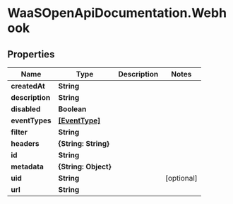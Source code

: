 # WaaSOpenApiDocumentation.Webhook

## Properties

Name | Type | Description | Notes
------------ | ------------- | ------------- | -------------
**createdAt** | **String** |  | 
**description** | **String** |  | 
**disabled** | **Boolean** |  | 
**eventTypes** | [**[EventType]**](EventType.md) |  | 
**filter** | **String** |  | 
**headers** | **{String: String}** |  | 
**id** | **String** |  | 
**metadata** | **{String: Object}** |  | 
**uid** | **String** |  | [optional] 
**url** | **String** |  | 


